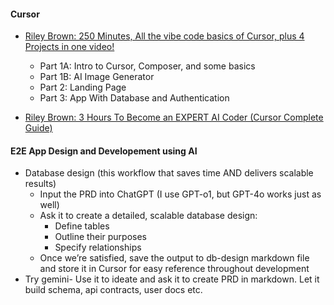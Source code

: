
#### Cursor
- [Riley Brown: 250 Minutes, All the vibe code basics of Cursor, plus 4 Projects in one video!](https://x.com/rileybrown_ai/status/1889343647331881227)
  * Part 1A: Intro to Cursor, Composer, and some basics
  * Part 1B: AI Image Generator
  * Part 2: Landing Page
  * Part 3: App With Database and Authentication

- [Riley Brown: 3 Hours To Become an EXPERT AI Coder (Cursor Complete Guide)](https://youtu.be/faezjTHA5SU)


#### E2E App Design and Developement using AI
- Database design (this workflow that saves time AND delivers scalable results)
  - Input the PRD into ChatGPT (I use GPT-o1, but GPT-4o works just as well)
  - Ask it to create a detailed, scalable database design:
    - Define tables
    - Outline their purposes
    - Specify relationships
  - Once we’re satisfied, save the output to db-design markdown file and store it in Cursor for easy reference throughout development
- Try gemini- Use it to ideate and ask it to create PRD in markdown. Let it build schema, api contracts, user docs etc.


